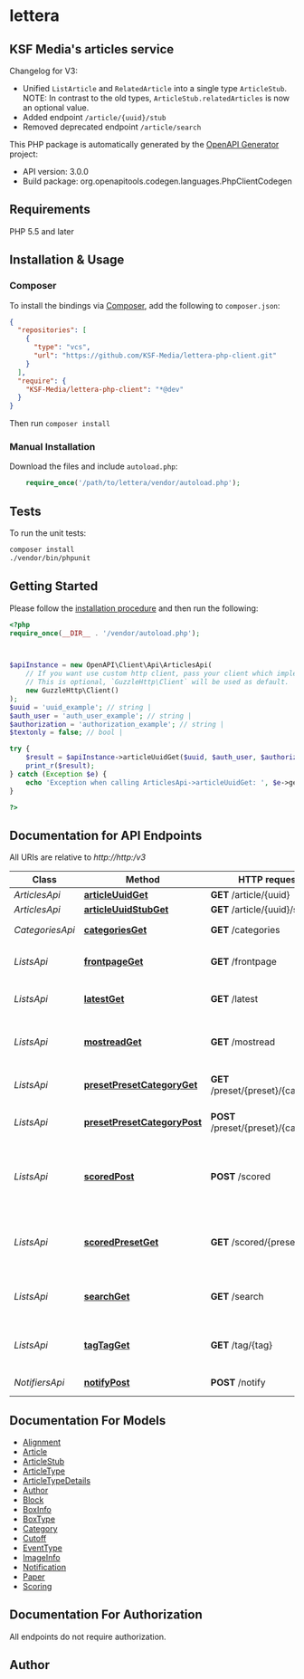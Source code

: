 # lettera

<h2>KSF Media's articles service</h2> Changelog for V3: <ul><li>Unified <code>ListArticle</code> and <code>RelatedArticle</code> into a single type <code>ArticleStub</code>. NOTE: In contrast to the old types, <code>ArticleStub.relatedArticles</code> is now an optional value.</li> <li>Added endpoint <code>/article/{uuid}/stub</code></li> <li>Removed deprecated endpoint <code>/article/search</code></li> </ul>

This PHP package is automatically generated by the [OpenAPI Generator](https://openapi-generator.tech) project:

- API version: 3.0.0
- Build package: org.openapitools.codegen.languages.PhpClientCodegen

## Requirements

PHP 5.5 and later

## Installation & Usage

### Composer

To install the bindings via [Composer](http://getcomposer.org/), add the following to `composer.json`:

```json
{
  "repositories": [
    {
      "type": "vcs",
      "url": "https://github.com/KSF-Media/lettera-php-client.git"
    }
  ],
  "require": {
    "KSF-Media/lettera-php-client": "*@dev"
  }
}
```

Then run `composer install`

### Manual Installation

Download the files and include `autoload.php`:

```php
    require_once('/path/to/lettera/vendor/autoload.php');
```

## Tests

To run the unit tests:

```bash
composer install
./vendor/bin/phpunit
```

## Getting Started

Please follow the [installation procedure](#installation--usage) and then run the following:

```php
<?php
require_once(__DIR__ . '/vendor/autoload.php');



$apiInstance = new OpenAPI\Client\Api\ArticlesApi(
    // If you want use custom http client, pass your client which implements `GuzzleHttp\ClientInterface`.
    // This is optional, `GuzzleHttp\Client` will be used as default.
    new GuzzleHttp\Client()
);
$uuid = 'uuid_example'; // string | 
$auth_user = 'auth_user_example'; // string | 
$authorization = 'authorization_example'; // string | 
$textonly = false; // bool | 

try {
    $result = $apiInstance->articleUuidGet($uuid, $auth_user, $authorization, $textonly);
    print_r($result);
} catch (Exception $e) {
    echo 'Exception when calling ArticlesApi->articleUuidGet: ', $e->getMessage(), PHP_EOL;
}

?>
```

## Documentation for API Endpoints

All URIs are relative to *http://http:/v3*

Class | Method | HTTP request | Description
------------ | ------------- | ------------- | -------------
*ArticlesApi* | [**articleUuidGet**](docs/Api/ArticlesApi.md#articleuuidget) | **GET** /article/{uuid} | 
*ArticlesApi* | [**articleUuidStubGet**](docs/Api/ArticlesApi.md#articleuuidstubget) | **GET** /article/{uuid}/stub | 
*CategoriesApi* | [**categoriesGet**](docs/Api/CategoriesApi.md#categoriesget) | **GET** /categories | Read categories
*ListsApi* | [**frontpageGet**](docs/Api/ListsApi.md#frontpageget) | **GET** /frontpage | Returns a list for a front page
*ListsApi* | [**latestGet**](docs/Api/ListsApi.md#latestget) | **GET** /latest | Returns a list of latest articles
*ListsApi* | [**mostreadGet**](docs/Api/ListsApi.md#mostreadget) | **GET** /mostread | Returns a list of most read articles
*ListsApi* | [**presetPresetCategoryGet**](docs/Api/ListsApi.md#presetpresetcategoryget) | **GET** /preset/{preset}/{category} | Load a preset model
*ListsApi* | [**presetPresetCategoryPost**](docs/Api/ListsApi.md#presetpresetcategorypost) | **POST** /preset/{preset}/{category} | Update a preset model
*ListsApi* | [**scoredPost**](docs/Api/ListsApi.md#scoredpost) | **POST** /scored | List recent articles sorted by given scoring weights
*ListsApi* | [**scoredPresetGet**](docs/Api/ListsApi.md#scoredpresetget) | **GET** /scored/{preset} | List recent articles sorted by preset scoring
*ListsApi* | [**searchGet**](docs/Api/ListsApi.md#searchget) | **GET** /search | Returns a list of search results
*ListsApi* | [**tagTagGet**](docs/Api/ListsApi.md#tagtagget) | **GET** /tag/{tag} | Returns a list of latest articles by tag
*NotifiersApi* | [**notifyPost**](docs/Api/NotifiersApi.md#notifypost) | **POST** /notify | Listens to OC Notifier


## Documentation For Models

 - [Alignment](docs/Model/Alignment.md)
 - [Article](docs/Model/Article.md)
 - [ArticleStub](docs/Model/ArticleStub.md)
 - [ArticleType](docs/Model/ArticleType.md)
 - [ArticleTypeDetails](docs/Model/ArticleTypeDetails.md)
 - [Author](docs/Model/Author.md)
 - [Block](docs/Model/Block.md)
 - [BoxInfo](docs/Model/BoxInfo.md)
 - [BoxType](docs/Model/BoxType.md)
 - [Category](docs/Model/Category.md)
 - [Cutoff](docs/Model/Cutoff.md)
 - [EventType](docs/Model/EventType.md)
 - [ImageInfo](docs/Model/ImageInfo.md)
 - [Notification](docs/Model/Notification.md)
 - [Paper](docs/Model/Paper.md)
 - [Scoring](docs/Model/Scoring.md)


## Documentation For Authorization

All endpoints do not require authorization.

## Author



